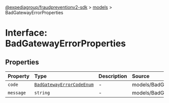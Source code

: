 [@expediagroup/fraudpreventionv2-sdk](../../index.md) > [models](../index.md) > BadGatewayErrorProperties

# Interface: BadGatewayErrorProperties

## Properties

| Property | Type | Description | Source |
| :------ | :------ | :------ | :------ |
| `code` | [`BadGatewayErrorCodeEnum`](../type-aliases/BadGatewayErrorCodeEnum.md) | - | models/BadGatewayError.ts:59 |
| `message` | `string` | - | models/BadGatewayError.ts:60 |

